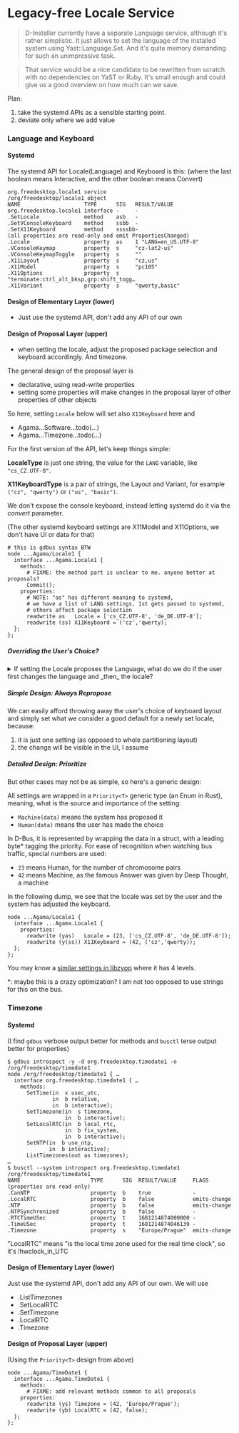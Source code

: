 # Legacy-free Locale Service

> D-Installer currently have a separate Language service, although it's rather
> simplistic. It just allows to set the language of the installed system using
> Yast::Language.Set. And it's quite memory demanding for such an unimpressive
> task.

> That service would be a nice candidate to be rewritten from scratch with no
> dependencies on YaST or Ruby. It's small enough and could give us a good
> overview on how much can we save.

Plan:
1. take the systemd APIs as a sensible starting point.
2. deviate only where we add value

### Language and Keyboard

#### Systemd

The systemd API for Locale(Language) and Keyboard is this:
(where the last boolean means Interactive, and the other boolean means Convert)

```
org.freedesktop.locale1 service
/org/freedesktop/locale1 object
NAME                    TYPE      SIG   RESULT/VALUE
org.freedesktop.locale1 interface -     -
.SetLocale              method    asb   -
.SetVConsoleKeyboard    method    ssbb  -
.SetX11Keyboard         method    ssssbb-
(all properties are read-only and emit PropertiesChanged)
.Locale                 property  as    1 "LANG=en_US.UTF-8"
.VConsoleKeymap         property  s     "cz-lat2-us"
.VConsoleKeymapToggle   property  s     ""
.X11Layout              property  s     "cz,us"
.X11Model               property  s     "pc105"
.X11Options             property  s     "terminate:ctrl_alt_bksp,grp:shift_togg…
.X11Variant             property  s     "qwerty,basic"
```

#### Design of Elementary Layer (lower)

- Just use the systemd API, don't add any API of our own

#### Design of Proposal Layer (upper)

- when setting the locale, adjust the proposed package selection and keyboard
  accordingly. And timezone.



The general design of the proposal layer is

- declarative, using read-write properties
- setting some properties will make changes in the proposal layer of other
  properties of other objects

So here, setting `Locale` below will set also `X11Keyboard` here and
  - Agama...Software...todo(...)
  - Agama...Timezone...todo(...)

For the first version of the API, let's keep things simple:

**LocaleType** is just one string, the value for the `LANG` variable, like
`"cs_CZ.UTF-8"`.

**X11KeyboardType** is a pair of strings, the Layout and Variant, for example
`("cz", "qwerty")` or `("us", "basic")`.

We don't expose the console keyboard, instead letting systemd do it via the
_convert_ parameter.

(The other systemd keyboard settings are X11Model and X11Options, we don't
have UI or data for that)

```
# this is gdbus syntax BTW
node ...Agama/Locale1 {
  interface ...Agama.Locale1 {
    methods:
      # FIXME: the method part is unclear to me. anyone better at proposals?
      Commit();
    properties:
      # NOTE: "as" has different meaning to systemd,
      # we have a list of LANG settings, 1st gets passed to systemd,
      # others affect package selection
      readwrite as   Locale = ['cs_CZ.UTF-8', 'de_DE.UTF-8'];
      readwrite (ss) X11Keyboard = ('cz','qwerty);
  };
};
```

##### Overriding the User's Choice?

<details>
<summary>
If setting the Locale proposes the Language, what do we do if the user first
changes the language and _then_ the locale?
</summary>

When Agama UI first shows up, it may show default choices like:

>  Locale: English (US), Keyboard: US

Then we change the locale to Czech, and the keyboard is adjusted automatically:

>  Locale: Czech, Keyboard: Czech

We tune the keyboard:

>  Locale: Czech, Keyboard: Czech (qwerty)

When we then change the locale, the keyboard could stay the same, as we have
already touched it:

>  Locale: German, Keyboard: Czech (qwerty)
</details>

##### Simple Design: Always Repropose

We can easily afford throwing away the user's choice of keyboard layout and
simply set what we consider a good default for a newly set locale, because:

1. it is just one setting (as opposed to whole partitioning layout)
2. the change will be visible in the UI, I assume

##### Detailed Design: Prioritize

But other cases may not be as simple, so here's a generic design:

All settings are wrapped in a `Priority<T>` generic type (an Enum in Rust),
meaning, what is the source and importance of the setting:
- `Machine(data)` means the system has proposed it
- `Human(data)` means the user has made the choice

In D-Bus, it is represented by wrapping the data in a struct, with a leading
byte* tagging the priority. For ease of recognition when watching bus traffic,
special numbers are used:
- `23` means Human, for the number of chromosome pairs
- `42` means Machine, as the famous Answer was given by Deep Thought, a machine

In the following dump, we see that the locale was set by the user and the
system has adjusted the keyboard.

```
node ...Agama/Locale1 {
  interface ...Agama.Locale1 {
    properties:
      readwrite (yas)   Locale = (23, ['cs_CZ.UTF-8', 'de_DE.UTF-8']);
      readwrite (y(ss)) X11Keyboard = (42, ('cz','qwerty));
  };
};
```

You may know a [similar settings in libzypp][resstatus] where it has 4 levels.

*: maybe this is a crazy optimization? I am not too opposed to use strings for
this on the bus.

[resstatus]: https://github.com/openSUSE/libzypp/blob/d441746c59f063b5d54833bfdebc48829b07feb5/zypp/ResStatus.h#L106

### Timezone

#### Systemd

(I find `gdbus` verbose output better for methods and `busctl` terse output
better for properties)

```
$ gdbus introspect -y -d org.freedesktop.timedate1 -o /org/freedesktop/timedate1                        
node /org/freedesktop/timedate1 { …
  interface org.freedesktop.timedate1 { …
    methods:
      SetTime(in  x usec_utc,
              in  b relative,
              in  b interactive);
      SetTimezone(in  s timezone,
                  in  b interactive);
      SetLocalRTC(in  b local_rtc,
                  in  b fix_system,
                  in  b interactive);
      SetNTP(in  b use_ntp,
             in  b interactive);
      ListTimezones(out as timezones);
…
$ busctl --system introspect org.freedesktop.timedate1 /org/freedesktop/timedate1
NAME                      TYPE      SIG  RESULT/VALUE     FLAGS
(properties are read only)
.CanNTP                   property  b    true             -
.LocalRTC                 property  b    false            emits-change
.NTP                      property  b    false            emits-change
.NTPSynchronized          property  b    false            -
.RTCTimeUSec              property  t    1681214874000000 -
.TimeUSec                 property  t    1681214874046139 -
.Timezone                 property  s    "Europe/Prague"  emits-change
```

"LocalRTC" means "is the local time zone used for the real time clock",
so it's !hwclock_in_UTC

#### Design of Elementary Layer (lower)

Just use the systemd API, don't add any API of our own. We will use
- .ListTimezones
- .SetLocalRTC
- .SetTimezone
- .LocalRTC
- .Timezone

#### Design of Proposal Layer (upper)

(Using the `Priority<T>` design from above)

```
node ...Agama/TimeDate1 {
  interface ...Agama.TimeDate1 {
    methods:
      # FIXME: add relevant methods common to all proposals
    properties:
      readwrite (ys) Timezone = (42, 'Europe/Prague');
      readwrite (yb) LocalRTC = (42, false);
  };
};
```
